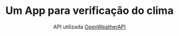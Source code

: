 <h1 align="center">Um App para verificação do clima</h1>
<p align="center">API utilizada <a href="https://openweathermap.org/">OpenWeatherAPI</a></p>
